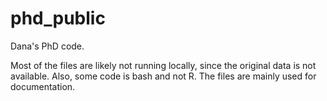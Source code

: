 # phd_public
Dana's PhD code.

Most of the files are likely not running locally, since the original data is not available. Also, some code is bash and not R.
The files are mainly used for documentation. 
